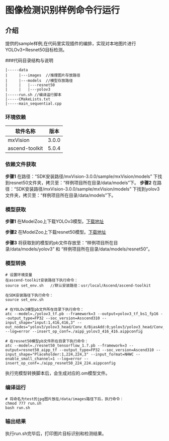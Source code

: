 # 图像检测识别样例命令行运行

## 介绍

提供的sample样例,在代码里实现插件的编排，实现对本地图片进行YOLOv3+Resnet50目标检测。

###代码目录结构与说明
```
|-----data
|     |---images  //推理图片存放路径
|     |---models  //模型存放路径
|     |   |---resnet50
|     |   |---yolov3
|-----run.sh //编译运行脚本
|-----CMakeLists.txt
|-----main_sequential.cpp
```
### 环境依赖

|  软件名称        | 版本   |
|----------------- | ------|
|  mxVision        | 3.0.0 |
|  ascend-toolkit  | 5.0.4 |

### 依赖文件获取

**步骤1**  在路径：“SDK安装路径/mxVision-3.0.0/sample/mxVision/models” 下找到resnet50文件夹，拷贝至：“样例项目所在目录/data/models”下。
**步骤2**  在路径：“SDK安装路径/mxVision-3.0.0/sample/mxVision/models” 下找到yolov3文件夹，拷贝至：“样例项目所在目录/data/models”下。

### 模型获取

**步骤1**  在ModelZoo上下载YOLOv3模型。[下载地址](https://www.hiascend.com/zh/software/modelzoo/models/detail/C/210261e64adc42d2b3d84c447844e4c7/1)

**步骤2**  在ModelZoo上下载resnet50模型。[下载地址](https://www.hiascend.com/zh/software/modelzoo/models/detail/C/d63df55c1f7f4112a97c8a33e6da89fe/1)

**步骤3** 将获取到的模型的pb文件存放至：“样例项目所在目录/data/models/yolov3” 和 “样例项目所在目录/data/models/resnet50”。

### 模型转换
```
# 设置环境变量
在ascend-toolkit安装路径下执行命令：
source set_env.sh   //默认安装路径：usr/local/Ascend/ascend-toolkit

在SDK安装路径下执行命令：
source set_env.sh

# 在YOLOv3模型pb文件所在目录下执行命令：
atc --model=./yolov3_tf.pb --framework=3 --output=yolov3_tf_bs1_fp16 --output_type=FP32 --soc_version=Asscend310 --input_shape="input:1,416,416,3" --out_nodes="yolov3/yolov3_head/Conv_6/BiasAdd:0;yolov3/yolov3_head/Conv_14/BiasAdd:0;yolov3/yolov3_head/Conv_22/BiasAdd:0" --log=error --insert_op_conf=./aipp_yolov3_416_416.aippconfig

# 在resnet50模型pb文件所在目录下执行命令：
atc --model=./resnet50_tensorflow_1.7.pb --framework=3 --output=resnet50_aipp_tf --output_type=FP32 --soc_version=Ascend310 --input_shape="Placeholder:1,224,224,3" --input_format=NHWC --enable_small_channel=1 --log=error --insert_op_conf=./aipp_resnet50_224_224.aippconfig
```
执行完模型转换脚本后，会生成对应的.om模型文件。

### 编译运行

```
# 将命名为test的jpg图片放在/data/images路径下后，执行命令：
chmod 777 run.sh
bash run.sh
```

### 输出结果
执行run.sh完毕后，打印图片目标识别和检测结果。